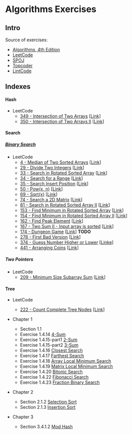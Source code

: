 # Algorithms Exercises
## Intro
Source of exercises:
- [Algorithms, 4th Edition](http://algs4.cs.princeton.edu/home/)
- [LeetCode](https://leetcode.com/)
- [SPOJ](http://www.spoj.com/)
- [Topcoder](https://www.topcoder.com/) 
- [LintCode](http://www.lintcode.com/en/)

## Indexes
#### Hash
- LeetCode
    - [349 - Intersection of Two Arrays](src/com/algorithms/hash/IntersectionOfTwoArrays.java) [[Link](https://leetcode.com/problems/intersection-of-two-arrays/)]
    - [350 - Intersection of Two Arrays II](src/com/algorithms/hash/IntersectionOfTwoArrays2.java) [[Link](https://leetcode.com/problems/intersection-of-two-arrays-ii/)]
    
#### Search
##### [Binary Search](src/com/algorithms/search/binary/BinarySearch.java) 
- LeetCode
    - [4 - Median of Two Sorted Arrays](src/com/algorithms/search/binary/MedianOfTwoSortedArrays.java) [[Link](https://leetcode.com/problems/median-of-two-sorted-arrays/)]
    - [29 - Divide Two Integers](src/com/algorithms/search/binary/DivideTwoIntegers.java) [[Link](https://leetcode.com/problems/divide-two-integers/)]
    - [33 - Search in Rotated Sorted Array](src/com/algorithms/search/binary/SearchInRotatedSortedArray.java) [[Link](https://leetcode.com/problems/search-in-rotated-sorted-array/)]
    - [34 - Search for a Range](src/com/algorithms/search/binary/SearchForARange.java) [[Link](https://leetcode.com/problems/search-for-a-range/)]
    - [35 - Search Insert Position](src/com/algorithms/search/binary/SearchInsertPosition.java) [[Link](https://leetcode.com/problems/search-insert-position/)]
    - [50 - Pow(x, n)](src/com/algorithms/search/binary/Pow.java) [[Link](https://leetcode.com/problems/powx-n/)]
    - [69 - Sqrt(x)](src/com/algorithms/search/binary/Sqrt.java) [[Link](https://leetcode.com/problems/sqrtx/)]
    - [74 - Search a 2D Matrix](src/com/algorithms/search/binary/Search2DMatrix.java) [[Link](https://leetcode.com/problems/search-a-2d-matrix/)]
    - [81 - Search in Rotated Sorted Array II](src/com/algorithms/search/binary/SearchInRotatedSortedArray2.java) [[Link](https://leetcode.com/problems/search-in-rotated-sorted-array-ii/)]
    - [153 - Find Minimum in Rotated Sorted Array](src/com/algorithms/search/binary/FindMinimumInRotatedSortedArray.java) [[Link](https://leetcode.com/problems/find-minimum-in-rotated-sorted-array/)]
    - [154 - Find Minimum in Rotated Sorted Array II](src/com/algorithms/search/binary/FindMinimumInRotatedSortedArray2.java) [[Link](https://leetcode.com/problems/find-minimum-in-rotated-sorted-array-ii/)]
    - [162 - Find Peak Element](src/com/algorithms/search/binary/FindPeakElement.java) [[Link](https://leetcode.com/problems/find-peak-element/)]
    - [167 - Two Sum II - Input array is sorted](src/com/algorithms/search/binary/TwoSum2.java) [[Link](https://leetcode.com/problems/two-sum-ii-input-array-is-sorted/)]
    - [174 - Dungeon Game](src/com/algorithms/search/binary/DungeonGame.java) [[Link](https://leetcode.com/problems/dungeon-game/)] __TODO__
    - [278 - First Bad Version](src/com/algorithms/search/binary/FirstBadVersion.java) [[Link](https://leetcode.com/problems/first-bad-version/)]
    - [374 - Guess Number Higher or Lower](src/com/algorithms/search/binary/GuessNumberHigherOrLower.java) [[Linke](https://leetcode.com/problems/guess-number-higher-or-lower/)]
    - [441 - Arranging Coins](src/com/algorithms/search/binary/ArrangingCoins.java) [[Link](https://leetcode.com/problems/arranging-coins/)]
    
##### Two Pointers
- LeetCode
    - [209 - Minimum Size Subarray Sum](src/com/algorithms/search/twopointer/MinimumSizeSubarraySum.java) [[Link](https://leetcode.com/problems/minimum-size-subarray-sum/)]

#### Tree
- LeetCode
    - [222 - Count Complete Tree Nodes](src/com/algorithms/tree/CountCompleteTreeNodes.java) [[Link](https://leetcode.com/problems/count-complete-tree-nodes/)]

- Chapter 1
    - Section 1.1 
    - Exercise 1.4.14 [4-Sum](src/com/algorithms/search/nsum/FourSum.java)
    - Exercise 1.4.15-part1 [2-Sum](src/com/algorithms/search/nsum/TwoSum.java)
    - Exercise 1.4.15-part2 [3-Sum](src/com/algorithms/search/nsum/ThreeSum.java)
    - Exercise 1.4.16 [Closest Search](src/com/algorithms/search/distance/ClosestSearch.java)
    - Exercise 1.4.17 [Farthest Search](src/com/algorithms/search/distance/FarthestSearch.java)
    - Exercise 1.4.18 [Array Local Minimum Search](src/com/algorithms/search/local/ArrayLocalMinSearch.java)
    - Exercise 1.4.19 [Matrix Local Minimum Search](src/com/algorithms/search/local/MatrixLocalMinSearch.java)
    - Exercise 1.4.20 [Bitonic Search](src/com/algorithms/search/bitonic/BitonicSearch.java)
    - Exercise 1.4.22 [Fibonacci Search](src/com/algorithms/search/binary/FibonacciSearch.java)
    - Exercise 1.4.23 [Fraction Binary Search](src/com/algorithms/search/binary/FractionBinarySearch.java)
    
- Chapter 2
    - Section 2.1.2 [Selection Sort](src/com/algorithms/sort/SelectionSort.java)
    - Section 2.1.3 [Insertion Sort](src/com/algorithms/sort/InsertionSort.java)
    
- Chapter 3
    - Section 3.4.1.2 [Mod Hash](src/com/algorithms/hash/ModHash.java)

